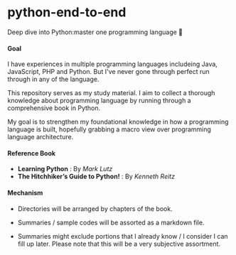 # python-end-to-end
Deep dive into Python:master one programming language :punch:

#### Goal
I have experiences in multiple programming languages includeing Java, JavaScript, PHP and Python. But I've never gone through perfect run through in any of the language.

This repository serves as my study material. I aim to collect a thorough knowledge about programming language by running through a comprehensive book in Python. 

My goal is to strengthen my foundational knowledge in how a programming language is built, hopefully grabbing a macro view over programming language architecture.

#### Reference Book
* **Learning Python** : By *Mark Lutz*
* **The Hitchhiker’s Guide to Python!** : By *Kenneth Reitz*

#### Mechanism
* Directories will be arranged by chapters of the book.

* Summaries / sample codes will be assorted as a markdown file.

* Summaries might exclude portions that I already know / I consider I can fill up later. Please note that this will be a very subjective assortment.